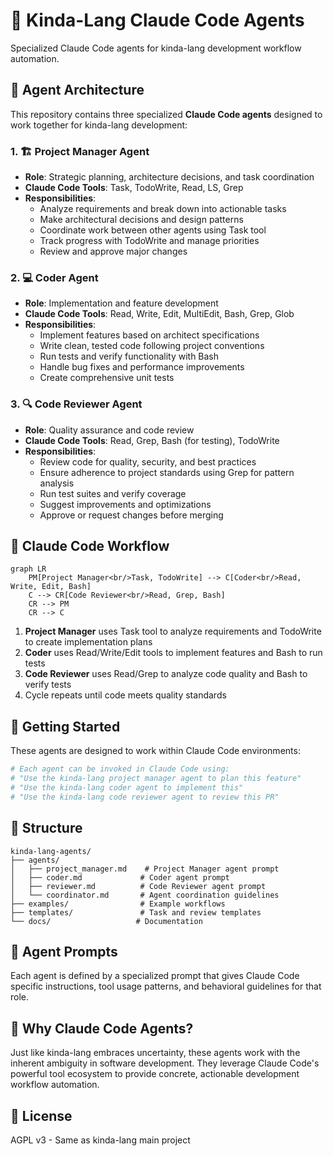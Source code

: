 # 🤖 Kinda-Lang Claude Code Agents

Specialized Claude Code agents for kinda-lang development workflow automation.

## 🎯 Agent Architecture

This repository contains three specialized **Claude Code agents** designed to work together for kinda-lang development:

### 1. 🏗️ **Project Manager Agent**
- **Role**: Strategic planning, architecture decisions, and task coordination
- **Claude Code Tools**: Task, TodoWrite, Read, LS, Grep
- **Responsibilities**:
  - Analyze requirements and break down into actionable tasks
  - Make architectural decisions and design patterns
  - Coordinate work between other agents using Task tool
  - Track progress with TodoWrite and manage priorities
  - Review and approve major changes

### 2. 💻 **Coder Agent** 
- **Role**: Implementation and feature development
- **Claude Code Tools**: Read, Write, Edit, MultiEdit, Bash, Grep, Glob
- **Responsibilities**:
  - Implement features based on architect specifications
  - Write clean, tested code following project conventions
  - Run tests and verify functionality with Bash
  - Handle bug fixes and performance improvements
  - Create comprehensive unit tests

### 3. 🔍 **Code Reviewer Agent**
- **Role**: Quality assurance and code review
- **Claude Code Tools**: Read, Grep, Bash (for testing), TodoWrite
- **Responsibilities**:
  - Review code for quality, security, and best practices
  - Ensure adherence to project standards using Grep for pattern analysis
  - Run test suites and verify coverage
  - Suggest improvements and optimizations
  - Approve or request changes before merging

## 🔄 Claude Code Workflow

```mermaid
graph LR
    PM[Project Manager<br/>Task, TodoWrite] --> C[Coder<br/>Read, Write, Edit, Bash]
    C --> CR[Code Reviewer<br/>Read, Grep, Bash]
    CR --> PM
    CR --> C
```

1. **Project Manager** uses Task tool to analyze requirements and TodoWrite to create implementation plans
2. **Coder** uses Read/Write/Edit tools to implement features and Bash to run tests
3. **Code Reviewer** uses Read/Grep to analyze code quality and Bash to verify tests
4. Cycle repeats until code meets quality standards

## 🚀 Getting Started

These agents are designed to work within Claude Code environments:

```bash
# Each agent can be invoked in Claude Code using:
# "Use the kinda-lang project manager agent to plan this feature"
# "Use the kinda-lang coder agent to implement this"  
# "Use the kinda-lang code reviewer agent to review this PR"
```

## 📁 Structure

```
kinda-lang-agents/
├── agents/
│   ├── project_manager.md    # Project Manager agent prompt
│   ├── coder.md             # Coder agent prompt  
│   ├── reviewer.md          # Code Reviewer agent prompt
│   └── coordinator.md       # Agent coordination guidelines
├── examples/                # Example workflows
├── templates/               # Task and review templates
└── docs/                   # Documentation
```

## 🤖 Agent Prompts

Each agent is defined by a specialized prompt that gives Claude Code specific instructions, tool usage patterns, and behavioral guidelines for that role.

## 🤷 Why Claude Code Agents?

Just like kinda-lang embraces uncertainty, these agents work with the inherent ambiguity in software development. They leverage Claude Code's powerful tool ecosystem to provide concrete, actionable development workflow automation.

## 📜 License

AGPL v3 - Same as kinda-lang main project